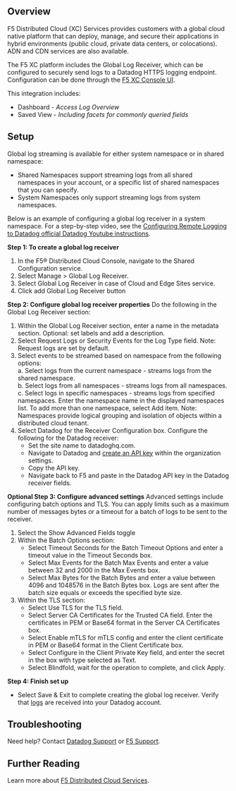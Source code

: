 ## Overview

F5 Distributed Cloud (XC) Services provides customers with a global cloud native platform that can deploy, manage, and secure their applications in hybrid environments (public cloud, private data centers, or colocations). ADN and CDN services are also available. 

The F5 XC platform includes the Global Log Receiver, which can be configured to securely send logs to a Datadog HTTPS logging endpoint. Configuration can be done through the [F5 XC Console UI][2].


This integration includes:

- Dashboard - *Access Log Overview*
- Saved View - *Including facets for commonly queried fields*

## Setup

Global log streaming is available for either system namespace or in shared namespace:
- Shared Namespaces support streaming logs from all shared namespaces in your account, or a specific list of shared namespaces that you can specify.
- System Namespaces only support streaming logs from system namespaces.

Below is an example of configuring a global log receiver in a system namespace. For a step-by-step video, see the [Configuring Remote Logging to Datadog official Datadog Youtube instructions][7].

**Step 1: To create a global log receiver**

1. In the F5® Distributed Cloud Console, navigate to the Shared Configuration service.
2. Select Manage > Global Log Receiver.
3. Select Global Log Receiver in case of Cloud and Edge Sites service.
4. Click add Global Log Receiver button



**Step 2: Configure global log receiver properties**
Do the following in the Global Log Receiver section:

1. Within the Global Log Receiver section, enter a name in the metadata section. Optional: set labels and add a description.
2. Select Request Logs or Security Events for the Log Type field. Note: Request logs are set by default.
3. Select events to be streamed based on namespace from the following options:  
	a. Select logs from the current namespace - streams logs from the shared namespace.  
	b. Select logs from all namespaces - streams logs from all namespaces.  
	c. Select logs in specific namespaces - streams logs from specified namespaces. Enter the namespace name in the displayed namespaces list. To add more than one namespace, select Add item. Note: Namespaces provide logical grouping and isolation of objects within a distributed cloud tenant.  
4. Select Datadog for the Receiver Configuration box. Configure the following for the Datadog receiver:
	-   Set the site name to datadoghq.com.  
	- Navigate to Datadog and [create an API key][4] within the organization settings.  
	- Copy the API key.  
	-  Navigate back to F5 and paste in the Datadog API key in the Datadog receiver fields.  

**Optional Step 3: Configure advanced settings**
Advanced settings include configuring batch options and TLS. You can apply limits such as a maximum number of messages bytes or a timeout for a batch of logs to be sent to the receiver.

1. Select the Show Advanced Fields toggle
2. Within the Batch Options section:
	-  Select Timeout Seconds for the Batch Timeout Options and enter a timeout value in the Timeout Seconds box.  
	-  Select Max Events for the Batch Max Events and enter a value between 32 and 2000 in the Max Events box.  
	-  Select Max Bytes for the Batch Bytes and enter a value between 4096 and 1048576 in the Batch Bytes box. Logs are sent after the batch size equals or exceeds the specified byte size.  
3. Within the TLS section:
	 -  Select Use TLS for the TLS field.
	 -  Select Server CA Certificates for the Trusted CA field. Enter the certificates in PEM or Base64 format in the Server CA Certificates box.
	 -  Select Enable mTLS for mTLS config and enter the client certificate in PEM or Base64 format in the Client Certificate box.
	 -  Select Configure in the Client Private Key field, and enter the secret in the box with type selected as Text.
	 -  Select Blindfold, wait for the operation to complete, and click Apply.

**Step 4: Finish set up**

- Select Save & Exit to complete creating the global log receiver. Verify that [logs][5] are received into your Datadog account.


## Troubleshooting

Need help? Contact [Datadog Support][1] or [F5 Support][6].

## Further Reading

Learn more about [F5 Distributed Cloud Services][3].

[1]: http://docs.datadoghq.com/help/
[2]: https://www.f5.com/cloud/products/distributed-cloud-console
[3]: https://www.f5.com/cloud
[4]: https://docs.datadoghq.com/account_management/api-app-keys/
[5]: https://app.datadoghq.com/logs
[6]: https://docs.cloud.f5.com/docs/support/support
[7]: https://youtu.be/VUtXCUngiw8
